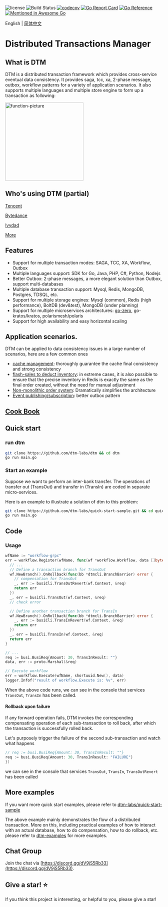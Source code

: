 ![license](https://img.shields.io/github/license/dtm-labs/dtm)
![Build Status](https://github.com/dtm-labs/dtm/actions/workflows/tests.yml/badge.svg?branch=main)
[![codecov](https://codecov.io/gh/dtm-labs/dtm/branch/main/graph/badge.svg?token=UKKEYQLP3F)](https://codecov.io/gh/dtm-labs/dtm)
[![Go Report Card](https://goreportcard.com/badge/github.com/dtm-labs/dtm)](https://goreportcard.com/report/github.com/dtm-labs/dtm)
[![Go Reference](https://pkg.go.dev/badge/github.com/dtm-labs/dtm.svg)](https://pkg.go.dev/github.com/dtm-labs/dtm)
[![Mentioned in Awesome Go](https://awesome.re/mentioned-badge-flat.svg)](https://github.com/avelino/awesome-go#database)

English | [简体中文](https://github.com/dtm-labs/dtm/blob/main/helper/README-cn.md)

# Distributed Transactions Manager

## What is DTM

DTM is a distributed transaction framework which provides cross-service eventual data consistency. It provides saga,
tcc, xa, 2-phase message, outbox, workflow patterns for a variety of application scenarios. It also supports multiple
languages and multiple store engine to form up a transaction as following:

<img alt="function-picture" src="https://en.dtm.pub/assets/function.7d5618f8.png" height=250 />

## Who's using DTM (partial)

[Tencent](https://en.dtm.pub/other/using.html#tencent)

[Bytedance](https://en.dtm.pub/other/using.html#bytedance)

[Ivydad](https://en.dtm.pub/other/using.html#ivydad)

[More](https://en.dtm.pub/other/using.html)

## Features

* Support for multiple transaction modes: SAGA, TCC, XA, Workflow, Outbox
* Multiple languages support: SDK for Go, Java, PHP, C#, Python, Nodejs
* Better Outbox: 2-phase messages, a more elegant solution than Outbox, support multi-databases
* Multiple database transaction support: Mysql, Redis, MongoDB, Postgres, TDSQL, etc.
* Support for multiple storage engines: Mysql (common), Redis (high performance), BoltDB (dev&test), MongoDB (under
  planning)
* Support for multiple microservices architectures: [go-zero](https://github.com/zeromicro/go-zero), go-kratos/kratos,
  polarismesh/polaris
* Support for high availability and easy horizontal scaling

## Application scenarios.

DTM can be applied to data consistency issues in a large number of scenarios, here are a few common ones

* [cache management](https://en.dtm.pub/app/cache.html): thoroughly guarantee the cache final consistency and strong
  consistency
* [flash-sales to deduct inventory](https://en.dtm.pub/app/flash.html): in extreme cases, it is also possible to ensure
  that the precise inventory in Redis is exactly the same as the final order created, without the need for manual
  adjustment
* [Non-monolithic order system](https://en.dtm.pub/app/order.html): Dramatically simplifies the architecture
* [Event publishing/subscription](https://en.dtm.pub/practice/msg.html): better outbox pattern

## [Cook Book](https://en.dtm.pub)

## Quick start

### run dtm

``` bash
git clone https://github.com/dtm-labs/dtm && cd dtm
go run main.go
```

### Start an example

Suppose we want to perform an inter-bank transfer. The operations of transfer out (TransOut) and transfer in (TransIn)
are coded in separate micro-services.

Here is an example to illustrate a solution of dtm to this problem:

``` bash
git clone https://github.com/dtm-labs/quick-start-sample.git && cd quick-start-sample/workflow-grpc
go run main.go
```

## Code

### Usage

``` go
wfName := "workflow-grpc"
err = workflow.Register(wfName, func(wf *workflow.Workflow, data []byte) error {
  // ...
  // Define a transaction branch for TransOut
  wf.NewBranch().OnRollback(func(bb *dtmcli.BranchBarrier) error {
    // compensation for TransOut
    _, err := busiCli.TransOutRevert(wf.Context, &req)
    return err
  })
  _, err = busiCli.TransOut(wf.Context, &req)
  // check error

  // Define another transaction branch for TransIn
  wf.NewBranch().OnRollback(func(bb *dtmcli.BranchBarrier) error {
    _, err := busiCli.TransInRevert(wf.Context, &req)
    return err
  })
  _, err = busiCli.TransIn(wf.Context, &req)
  return err
}

// ...
req := busi.BusiReq{Amount: 30, TransInResult: ""}
data, err := proto.Marshal(&req)

// Execute workflow
err = workflow.Execute(wfName, shortuuid.New(), data)
logger.Infof("result of workflow.Execute is: %v", err)

```

When the above code runs, we can see in the console that services `TransOut`, `TransIn` has been called.

#### Rollback upon failure

If any forward operation fails, DTM invokes the corresponding compensating operation of each sub-transaction to roll
back, after which the transaction is successfully rolled back.

Let's purposely trigger the failure of the second sub-transaction and watch what happens

``` go
// req := busi.BusiReq{Amount: 30, TransInResult: ""}
req := busi.BusiReq{Amount: 30, TransInResult: "FAILURE"}
})
```

we can see in the console that services `TransOut`, `TransIn`, `TransOutRevert` has been called

## More examples

If you want more quick start examples, please refer
to [dtm-labs/quick-start-sample](https://github.com/dtm-labs/quick-start-sample)

The above example mainly demonstrates the flow of a distributed transaction. More on this, including practical examples
of how to interact with an actual database, how to do compensation, how to do rollback, etc. please refer
to [dtm-examples](https://github.com/dtm-labs/dtm-examples) for more examples.

## Chat Group

Join the chat via [https://discord.gg/dV9jS5Rb33](https://discord.gg/dV9jS5Rb33).

## Give a star! ⭐

If you think this project is interesting, or helpful to you, please give a star!
